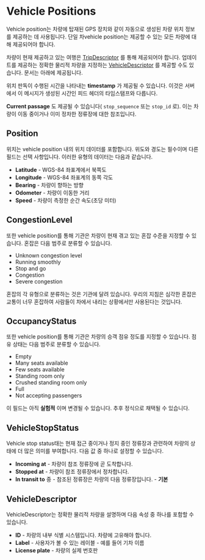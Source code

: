 # Vehicle Positions

Vehicle position는 차량에 탑재된 GPS 장치와 같이 자동으로 생성된 차량 위치 정보를 제공하는 데 사용됩니다. 단일 차vehicle position는 제공할 수 있는 모든 차량에 대해 제공되어야 합니다.

차량이 현재 제공하고 있는 여행은 [TripDescriptor](../reference.md#message-tripdescriptor) 를 통해 제공되어야 합니다. 업데이트를 제공하는 정확한 물리적 차량을 지정하는 [VehicleDescriptor](../reference.md#message-vehicledescriptor) 를 제공할 수도 있습니다. 문서는 아래에 제공됩니다.

위치 판독이 수행된 시간을 나타내는 **timestamp** 가 제공될 수 있습니다. 이것은 서버에서 이 메시지가 생성된 시간인 피드 헤더의 타임스탬프와 다릅니다.

**Current passage** 도 제공될 수 있습니다( `stop_sequence` 또는 `stop_id` 로). 이는 차량이 이동 중이거나 이미 정차한 정류장에 대한 참조입니다.

## Position

위치는 vehicle position 내의 위치 데이터를 포함합니다. 위도와 경도는 필수이며 다른 필드는 선택 사항입니다. 이러한 유형의 데이터는 다음과 같습니다.

*   **Latitude** - WGS-84 좌표계에서 북쪽도
*   **Longitude** - WGS-84 좌표계의 동쪽 각도
*   **Bearing** - 차량이 향하는 방향
*   **Odometer** - 차량이 이동한 거리
*   **Speed** - 차량이 측정한 순간 속도(초당 미터)

## CongestionLevel

또한 vehicle position를 통해 기관은 차량이 현재 겪고 있는 혼잡 수준을 지정할 수 있습니다. 혼잡은 다음 범주로 분류할 수 있습니다.

*   Unknown congestion level
*   Running smoothly
*   Stop and go
*   Congestion
*   Severe congestion

혼잡의 각 유형으로 분류하는 것은 기관에 달려 있습니다. 우리의 지침은 심각한 혼잡은 교통이 너무 혼잡하여 사람들이 차에서 내리는 상황에서만 사용된다는 것입니다.

## OccupancyStatus

또한 vehicle position를 통해 기관은 차량의 승객 점유 정도를 지정할 수 있습니다. 점유 상태는 다음 범주로 분류할 수 있습니다.

*   Empty
*   Many seats available
*   Few seats available
*   Standing room only
*   Crushed standing room only
*   Full
*   Not accepting passengers

이 필드는 아직 **실험적** 이며 변경될 수 있습니다. 추후 정식으로 채택될 수 있습니다.

## VehicleStopStatus

Vehicle stop status태는 현재 접근 중이거나 정지 중인 정류장과 관련하여 차량의 상태에 더 많은 의미를 부여합니다. 다음 값 중 하나로 설정할 수 있습니다.

*   **Incoming at** - 차량이 참조 정류장에 곧 도착합니다.
*   **Stopped at** - 차량이 참조 정류장에서 정차합니다.
*   **In transit to** 중 - 참조된 정류장은 차량의 다음 정류장입니다. - **기본**

## VehicleDescriptor

VehicleDescriptor는 정확한 물리적 차량을 설명하며 다음 속성 중 하나를 포함할 수 있습니다.

*   **ID** - 차량의 내부 식별 시스템입니다. 차량에 고유해야 합니다.
*   **Label** - 사용자가 볼 수 있는 레이블 - 예를 들어 기차 이름
*   **License plate** - 차량의 실제 번호판
